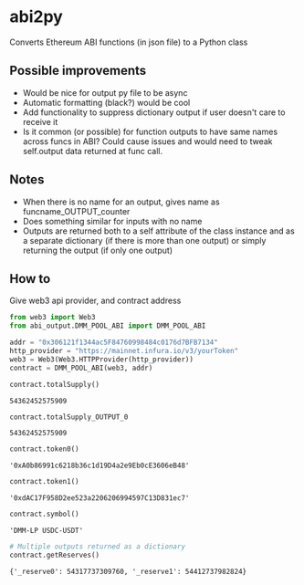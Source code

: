 # abi2py
 Converts Ethereum ABI functions (in json file) to a Python class

## Possible improvements
 - Would be nice for output py file to be async
 - Automatic formatting (black?) would be cool
 - Add functionality to suppress dictionary output if user doesn't care to receive it
 - Is it common (or possible) for function outputs to have same names across funcs in ABI? Could cause issues and would need to tweak self.output data returned at func call.

## Notes
 - When there is no name for an output, gives name as funcname_OUTPUT_counter
 - Does something similar for inputs with no name
 - Outputs are returned both to a self attribute of the class instance and as a separate dictionary (if there is more than one output) or simply returning the output (if only one output)

## How to
 Give web3 api provider, and contract address


```python
from web3 import Web3
from abi_output.DMM_POOL_ABI import DMM_POOL_ABI
```


```python
addr = "0x306121f1344ac5F84760998484c0176d7BFB7134"
http_provider = "https://mainnet.infura.io/v3/yourToken"
web3 = Web3(Web3.HTTPProvider(http_provider))
contract = DMM_POOL_ABI(web3, addr)
```


```python
contract.totalSupply()
```




    54362452575909




```python
contract.totalSupply_OUTPUT_0
```




    54362452575909




```python
contract.token0()
```




    '0xA0b86991c6218b36c1d19D4a2e9Eb0cE3606eB48'




```python
contract.token1()
```




    '0xdAC17F958D2ee523a2206206994597C13D831ec7'




```python
contract.symbol()
```




    'DMM-LP USDC-USDT'




```python
# Multiple outputs returned as a dictionary
contract.getReserves()
```




    {'_reserve0': 54317737309760, '_reserve1': 54412737982824}


